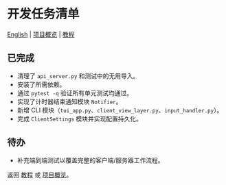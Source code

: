 # 开发任务清单
[English](ROADMAP.md) | [项目概览](README.md) | [教程](TUTORIAL.md)


## 已完成
- 清理了 `api_server.py` 和测试中的无用导入。
- 安装了所需依赖。
- 通过 `pytest -q` 验证所有单元测试均通过。
- 实现了计时器结束通知模块 `Notifier`。
- 新增 CLI 模块（`tui_app.py`、`client_view_layer.py`、`input_handler.py`）。
- 完成 `ClientSettings` 模块并实现配置持久化。

## 待办
 - 补充端到端测试以覆盖完整的客户端/服务器工作流程。


返回 [教程](TUTORIAL.md) 或 [项目概览](README.md)。
